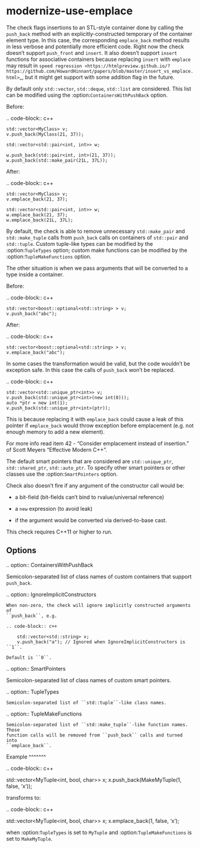 modernize-use-emplace
=====================

The check flags insertions to an STL-style container done by calling the
`push_back` method with an explicitly-constructed temporary of the
container element type. In this case, the corresponding `emplace_back`
method results in less verbose and potentially more efficient code.
Right now the check doesn’t support `push_front` and `insert`. It also
doesn’t support `insert` functions for associative containers because
replacing `insert` with `emplace` may result in
`speed regression <https://htmlpreview.github.io/?https://github.com/HowardHinnant/papers/blob/master/insert_vs_emplace.html>`\_,
but it might get support with some addition flag in the future.

By default only `std::vector`, `std::deque`, `std::list` are considered.
This list can be modified using the :option:`ContainersWithPushBack`
option.

Before:

.. code-block:: c++

    std::vector<MyClass> v;
    v.push_back(MyClass(21, 37));

    std::vector<std::pair<int, int>> w;

    w.push_back(std::pair<int, int>(21, 37));
    w.push_back(std::make_pair(21L, 37L));

After:

.. code-block:: c++

    std::vector<MyClass> v;
    v.emplace_back(21, 37);

    std::vector<std::pair<int, int>> w;
    w.emplace_back(21, 37);
    w.emplace_back(21L, 37L);

By default, the check is able to remove unnecessary `std::make_pair` and
`std::make_tuple` calls from `push_back` calls on containers of
`std::pair` and `std::tuple`. Custom tuple-like types can be modified by
the :option:`TupleTypes` option; custom make functions can be modified
by the :option:`TupleMakeFunctions` option.

The other situation is when we pass arguments that will be converted to
a type inside a container.

Before:

.. code-block:: c++

    std::vector<boost::optional<std::string> > v;
    v.push_back("abc");

After:

.. code-block:: c++

    std::vector<boost::optional<std::string> > v;
    v.emplace_back("abc");

In some cases the transformation would be valid, but the code wouldn’t
be exception safe. In this case the calls of `push_back` won’t be
replaced.

.. code-block:: c++

    std::vector<std::unique_ptr<int>> v;
    v.push_back(std::unique_ptr<int>(new int(0)));
    auto *ptr = new int(1);
    v.push_back(std::unique_ptr<int>(ptr));

This is because replacing it with `emplace_back` could cause a leak of
this pointer if `emplace_back` would throw exception before emplacement
(e.g. not enough memory to add a new element).

For more info read item 42 - “Consider emplacement instead of
insertion.” of Scott Meyers “Effective Modern C++”.

The default smart pointers that are considered are `std::unique_ptr`,
`std::shared_ptr`, `std::auto_ptr`. To specify other smart pointers or
other classes use the :option:`SmartPointers` option.

Check also doesn’t fire if any argument of the constructor call would
be:

-   a bit-field (bit-fields can’t bind to rvalue/universal reference)

-   a `new` expression (to avoid leak)

-   if the argument would be converted via derived-to-base cast.

This check requires C++11 or higher to run.

Options
-------

.. option:: ContainersWithPushBack

Semicolon-separated list of class names of custom containers that
support `push_back`.

.. option:: IgnoreImplicitConstructors

    When non-zero, the check will ignore implicitly constructed arguments of
    ``push_back``, e.g.

    .. code-block:: c++

        std::vector<std::string> v;
        v.push_back("a"); // Ignored when IgnoreImplicitConstructors is ``1``.

    Default is ``0``.

.. option:: SmartPointers

Semicolon-separated list of class names of custom smart pointers.

.. option:: TupleTypes

    Semicolon-separated list of ``std::tuple``-like class names.

.. option:: TupleMakeFunctions

    Semicolon-separated list of ``std::make_tuple``-like function names. Those
    function calls will be removed from ``push_back`` calls and turned into
    ``emplace_back``.

Example ^^^^^^^

.. code-block:: c++

std::vector&lt;MyTuple&lt;int, bool, char&gt;&gt; x;
x.push\_back(MakeMyTuple(1, false, ‘x’));

transforms to:

.. code-block:: c++

std::vector&lt;MyTuple&lt;int, bool, char&gt;&gt; x; x.emplace\_back(1,
false, ‘x’);

when :option:`TupleTypes` is set to `MyTuple` and
:option:`TupleMakeFunctions` is set to `MakeMyTuple`.
